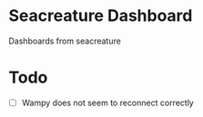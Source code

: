 # Seacreature Dashboard

Dashboards from seacreature

# Todo

- [ ] Wampy does not seem to reconnect correctly